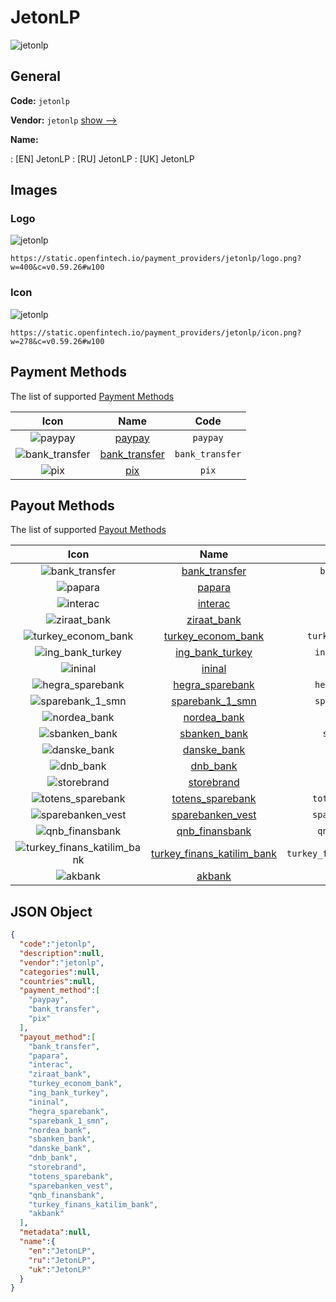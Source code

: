 
# JetonLP 
![jetonlp](https://static.openfintech.io/payment_providers/jetonlp/logo.png?w=400&c=v0.59.26#w100)  

## General 
 
**Code:** `jetonlp` 
 
**Vendor:** `jetonlp` [show -->](/vendors/jetonlp/) 
 
**Name:** 
 
:	[EN] JetonLP 
:	[RU] JetonLP 
:	[UK] JetonLP 
 

## Images 

### Logo 
 
![jetonlp](https://static.openfintech.io/payment_providers/jetonlp/logo.png?w=400&c=v0.59.26#w100)  

```
https://static.openfintech.io/payment_providers/jetonlp/logo.png?w=400&c=v0.59.26#w100
```  

### Icon 
 
![jetonlp](https://static.openfintech.io/payment_providers/jetonlp/icon.png?w=278&c=v0.59.26#w100)  

```
https://static.openfintech.io/payment_providers/jetonlp/icon.png?w=278&c=v0.59.26#w100
```  

## Payment Methods 
 
The list of supported [Payment Methods](/payment-methods/) 

|Icon|Name|Code| 
|:---:|:---:|:---:| 
|![paypay](https://static.openfintech.io/payment_methods/paypay/icon.png?w=278&c=v0.59.26#w100) |[paypay](/payment-methods/paypay/)|`paypay`| 
|![bank_transfer](https://static.openfintech.io/payment_methods/bank_transfer/icon.svg?w=278&c=v0.59.26#w100) |[bank_transfer](/payment-methods/bank_transfer/)|`bank_transfer`| 
|![pix](https://static.openfintech.io/payment_methods/pix/icon.svg?w=278&c=v0.59.26#w100) |[pix](/payment-methods/pix/)|`pix`| 
 

## Payout Methods 
 
The list of supported [Payout Methods](/payout-methods/) 

|Icon|Name|Code| 
|:---:|:---:|:---:| 
|![bank_transfer](https://static.openfintech.io/payout_methods/bank_transfer/icon.svg?w=278&c=v0.59.26#w40) |[bank_transfer](payout-methodsbank_transfer/)|`bank_transfer`| 
|![papara](https://static.openfintech.io/payout_methods/papara/icon.svg?w=278&c=v0.59.26#w40) |[papara](payout-methodspapara/)|`papara`| 
|![interac](https://static.openfintech.io/payout_methods/interac/icon.svg?w=278&c=v0.59.26#w40) |[interac](payout-methodsinterac/)|`interac`| 
|![ziraat_bank](https://static.openfintech.io/payout_methods/ziraat_bank/icon.png?w=278&c=v0.59.26#w40) |[ziraat_bank](payout-methodsziraat_bank/)|`ziraat_bank`| 
|![turkey_econom_bank](https://static.openfintech.io/payout_methods/turkey_econom_bank/icon.png?w=278&c=v0.59.26#w40) |[turkey_econom_bank](payout-methodsturkey_econom_bank/)|`turkey_econom_bank`| 
|![ing_bank_turkey](https://static.openfintech.io/payout_methods/ing_bank_turkey/icon.svg?w=278&c=v0.59.26#w40) |[ing_bank_turkey](payout-methodsing_bank_turkey/)|`ing_bank_turkey`| 
|![ininal](https://static.openfintech.io/payout_methods/ininal/icon.svg?w=278&c=v0.59.26#w40) |[ininal](payout-methodsininal/)|`ininal`| 
|![hegra_sparebank](https://static.openfintech.io/payout_methods/hegra_sparebank/icon.png?w=278&c=v0.59.26#w40) |[hegra_sparebank](payout-methodshegra_sparebank/)|`hegra_sparebank`| 
|![sparebank_1_smn](https://static.openfintech.io/payout_methods/sparebank_1_smn/icon.svg?w=278&c=v0.59.26#w40) |[sparebank_1_smn](payout-methodssparebank_1_smn/)|`sparebank_1_smn`| 
|![nordea_bank](https://static.openfintech.io/payout_methods/nordea_bank/icon.svg?w=278&c=v0.59.26#w40) |[nordea_bank](payout-methodsnordea_bank/)|`nordea_bank`| 
|![sbanken_bank](https://static.openfintech.io/payout_methods/sbanken_bank/icon.svg?w=278&c=v0.59.26#w40) |[sbanken_bank](payout-methodssbanken_bank/)|`sbanken_bank`| 
|![danske_bank](https://static.openfintech.io/payout_methods/danske_bank/icon.svg?w=278&c=v0.59.26#w40) |[danske_bank](payout-methodsdanske_bank/)|`danske_bank`| 
|![dnb_bank](https://static.openfintech.io/payout_methods/dnb_bank/icon.svg?w=278&c=v0.59.26#w40) |[dnb_bank](payout-methodsdnb_bank/)|`dnb_bank`| 
|![storebrand](https://static.openfintech.io/payout_methods/storebrand/icon.svg?w=278&c=v0.59.26#w40) |[storebrand](payout-methodsstorebrand/)|`storebrand`| 
|![totens_sparebank](https://static.openfintech.io/payout_methods/totens_sparebank/icon.png?w=278&c=v0.59.26#w40) |[totens_sparebank](payout-methodstotens_sparebank/)|`totens_sparebank`| 
|![sparebanken_vest](https://static.openfintech.io/payout_methods/sparebanken_vest/icon.svg?w=278&c=v0.59.26#w40) |[sparebanken_vest](payout-methodssparebanken_vest/)|`sparebanken_vest`| 
|![qnb_finansbank](https://static.openfintech.io/payout_methods/qnb_finansbank/icon.png?w=278&c=v0.59.26#w40) |[qnb_finansbank](payout-methodsqnb_finansbank/)|`qnb_finansbank`| 
|![turkey_finans_katilim_bank](https://static.openfintech.io/payout_methods/turkey_finans_katilim_bank/icon.png?w=278&c=v0.59.26#w40) |[turkey_finans_katilim_bank](payout-methodsturkey_finans_katilim_bank/)|`turkey_finans_katilim_bank`| 
|![akbank](https://static.openfintech.io/payout_methods/akbank/icon.png?w=278&c=v0.59.26#w40) |[akbank](payout-methodsakbank/)|`akbank`| 
 

## JSON Object 

```json
{
  "code":"jetonlp",
  "description":null,
  "vendor":"jetonlp",
  "categories":null,
  "countries":null,
  "payment_method":[
    "paypay",
    "bank_transfer",
    "pix"
  ],
  "payout_method":[
    "bank_transfer",
    "papara",
    "interac",
    "ziraat_bank",
    "turkey_econom_bank",
    "ing_bank_turkey",
    "ininal",
    "hegra_sparebank",
    "sparebank_1_smn",
    "nordea_bank",
    "sbanken_bank",
    "danske_bank",
    "dnb_bank",
    "storebrand",
    "totens_sparebank",
    "sparebanken_vest",
    "qnb_finansbank",
    "turkey_finans_katilim_bank",
    "akbank"
  ],
  "metadata":null,
  "name":{
    "en":"JetonLP",
    "ru":"JetonLP",
    "uk":"JetonLP"
  }
}
```  
